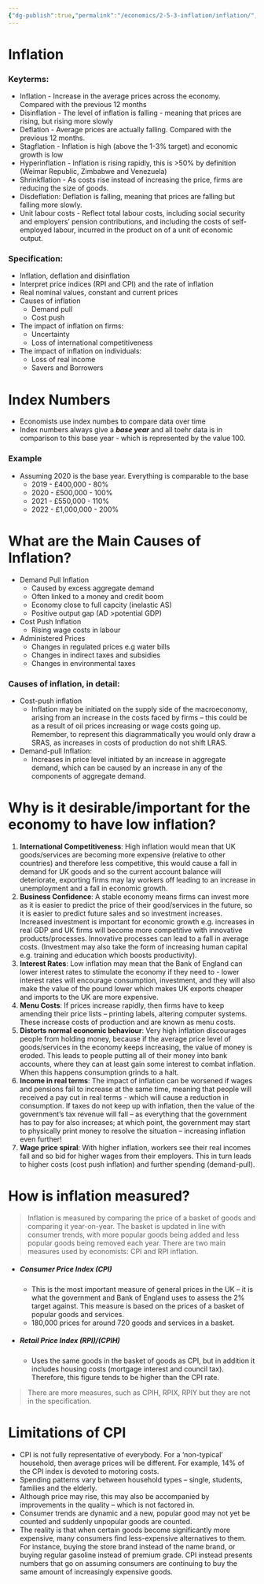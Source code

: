 ```yaml
---
{"dg-publish":true,"permalink":"/economics/2-5-3-inflation/inflation/","dgHomeLink":true,"dgPassFrontmatter":false}
---
```


# Inflation

### Keyterms:
- Inflation - Increase in the average prices across the economy. Compared with the previous 12 months
- Disinflation - The level of inflation is falling - meaning that prices are rising, but rising more slowly
- Deflation - Average prices are actually falling. Compared with the previous 12 months.
- Stagflation - Inflation is high (above the 1-3% target) and economic growth is low
- Hyperinflation - Inflation is rising rapidly, this is >50% by definition (Weimar Republic, Zimbabwe and Venezuela)
- Shrinkflation - As costs rise instead of increasing the price, firms are reducing the size of goods.
- Disdeflation: Deflation is falling, meaning that prices are falling but falling more slowly.
- Unit labour costs - Reflect total labour costs, including social security and employers’ pension contributions, and including the costs of self-employed labour, incurred in the product on of a unit of economic output.

### Specification:
- Inflation, deflation and disinflation
- Interpret price indices (RPI and CPI) and the rate of inflation
- Real nominal values, constant and current prices
- Causes of inflation
	- Demand pull
	- Cost push
- The impact of inflation on firms:
	- Uncertainty
	- Loss of international competitiveness
- The impact of inflation on individuals:
	- Loss of real income
	- Savers and Borrowers


<div class="transclusion internal-embed is-loaded"><div class="markdown-embed">

<div class="markdown-embed-title">



</div>



# Index Numbers
- Economists use index numbes to compare data over time
- Index numbers always give a _**base year**_ and all toehr data is in comparison to this base year - which is represented by the value 100.

### Example
- Assuming 2020 is the base year. Everything is comparable to the base
	- 2019 - £400,000 - 80%
	- 2020 - £500,000 - 100%
	- 2021 - £550,000 - 110%
	- 2022 - £1,000,000 - 200%



</div></div>


 
<div class="transclusion internal-embed is-loaded"><div class="markdown-embed">

<div class="markdown-embed-title">



</div>



# What are the Main Causes of Inflation?
- Demand Pull Inflation
	- Caused by excess aggregate demand
	- Often linked to a money and credit boom
	- Economy close to full capcity (inelastic AS)
	- Positive output gap (AD >potential GDP)
- Cost Push Inflation
	- Rising wage costs in labour
- Administered Prices
	- Changes in regulated prices e.g water bills
	- Changes in indirect taxes and subsidies
	- Changes in environmental taxes

### Causes of inflation, in detail:
- Cost-push inflation
	- Inflation may be initiated on the supply side of the macroeconomy, arising from an increase in the costs faced by firms – this could be as a result of oil prices increasing or wage costs going up. Remember, to represent this diagrammatically you would only draw a SRAS, as increases in costs of production do not shift LRAS.
- Demand-pull Inflation:
	- Increases in price level initiated by an increase in aggregate demand, which can be caused by an increase in any of the components of aggregate demand.

</div></div>



<div class="transclusion internal-embed is-loaded"><div class="markdown-embed">

<div class="markdown-embed-title">



</div>

# Why is it desirable/important for the economy to have low inflation?
1. **International Competitiveness**: High inflation would mean that UK goods/services are becoming more expensive (relative to other countries) and therefore less competitive, this would cause a fall in demand for UK goods and so the current account balance will deteriorate, exporting firms may lay workers off leading to an increase in unemployment and a fall in economic growth.
2. **Business Confidence**: A stable economy means firms can invest more as it is easier to predict the price of their good/services in the future, so it is easier to predict future sales and so investment increases. Increased investment is important for economic growth e.g. increases in real GDP and UK firms will become more competitive with innovative products/processes. Innovative processes can lead to a fall in average costs. (Investment may also take the form of increasing human capital e.g. training and education which boosts productivity).
3. **Interest Rates**: Low inflation may mean that the Bank of England can lower interest rates to stimulate the economy if they need to - lower interest rates will encourage consumption, investment, and they will also make the value of the pound lower which makes UK exports cheaper and imports to the UK are more expensive.
4. **Menu Costs**: If prices increase rapidly, then firms have to keep amending their price lists – printing labels, altering computer systems. These increase costs of production and are known as menu costs.
5. **Distorts normal economic behaviour**: Very high inflation discourages people from holding money, because if the average price level of goods/services in the economy keeps increasing, the value of money is eroded. This leads to people putting all of their money into bank accounts, where they can at least gain some interest to combat inflation. When this happens consumption grinds to a halt.
6. **Income in real terms**: The impact of inflation can be worsened if wages and pensions fail to increase at the same time, meaning that people will received a pay cut in real terms - which will cause a reduction in consumption. If taxes do not keep up with inflation, then the value of the government’s tax revenue will fall – as everything that the government has to pay for also increases; at which point, the government may start to physically print money to resolve the situation – increasing inflation even further!
7. **Wage price spiral**: With higher inflation, workers see their real incomes fall and so bid for higher wages from their employers. This in turn leads to higher costs (cost push inflation) and further spending (demand-pull).

</div></div>



<div class="transclusion internal-embed is-loaded"><div class="markdown-embed">

<div class="markdown-embed-title">



</div>



# How is inflation measured?
> Inflation is measured by comparing the price of a basket of goods and comparing it year-on-year. The basket is updated in line with consumer trends, with more popular goods being added and less popular goods being removed each year. There are two main measures used by economists: CPI and RPI inflation.

- ##### Consumer Price Index (CPI) 
	- This is the most important measure of general prices in the UK – it is what the government and Bank of England uses to assess the 2% target against. This measure is based on the prices of a basket of popular goods and services.
	- 180,000 prices for around 720 goods and services in a basket.

- ##### Retail Price Index (RPI)/(CPIH)
	- Uses the same goods in the basket of goods as CPI, but in addition it includes housing costs (mortgage interest and council tax). Therefore, this figure tends to be higher than the CPI rate.

> There are more measures, such as CPIH, RPIX, RPIY but they are not in the specification.

</div></div>



<div class="transclusion internal-embed is-loaded"><div class="markdown-embed">

<div class="markdown-embed-title">



</div>



# Limitations of CPI
- CPI is not fully representative of everybody. For a ‘non-typical’ household, then average prices will be different. For example, 14% of the CPI index is devoted to motoring costs.
- Spending patterns vary between household types – single, students, families and the elderly.
- Although price may rise, this may also be accompanied by improvements in the quality – which is not factored in.
- Consumer trends are dynamic and a new, popular good may not yet be counted and suddenly unpopular goods are counted.
- The reality is that when certain goods become significantly more expensive, many consumers find less-expensive alternatives to them. For instance, buying the store brand instead of the name brand, or buying regular gasoline instead of premium grade. CPI instead presents numbers that go on assuming consumers are continuing to buy the same amount of increasingly expensive goods.

</div></div>
